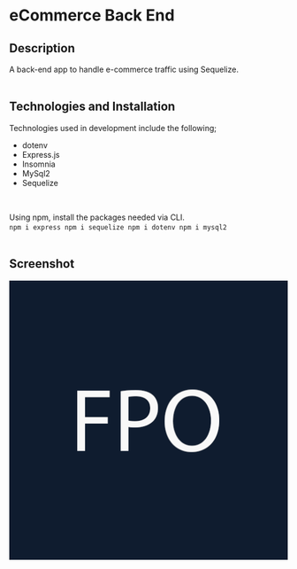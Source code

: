 # eCommerce Back End
## Description
A back-end app to handle e-commerce traffic using Sequelize. 
<br><br>

## Technologies and Installation
Technologies used in development include the following;
- dotenv
- Express.js
- Insomnia
- MySql2
- Sequelize
<br>

Using npm, install the packages needed via CLI.<br>
`npm i express npm i sequelize npm i dotenv npm i mysql2`
<br><br>

## Screenshot
<img src="./assets/images/screenshot.png" width="650">
